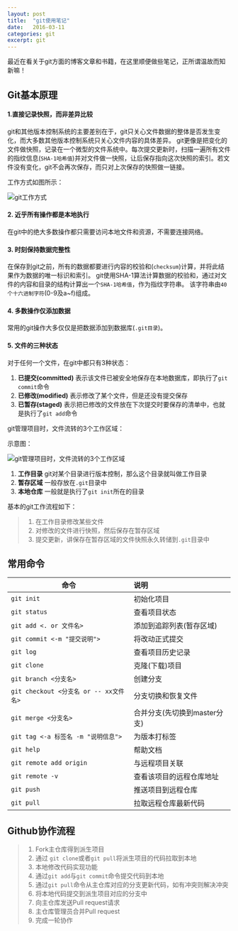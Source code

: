 ```yaml
---
layout: post
title:  "git使用笔记"
date:   2016-03-11
categories: git
excerpt: git
---
```



最近在看关于git方面的博客文章和书籍，在这里顺便做些笔记，正所谓温故而知新嘛！

## **Git基本原理**


#### **1.直接记录快照，而非差异比较**

git和其他版本控制系统的主要差别在于，git只关心文件数据的整体是否发生变化，而大多数其他版本控制系统只关心文件内容的具体差异。
git更像是把变化的文件做快照，记录在一个微型的文件系统中。每次提交更新时，扫描一遍所有文件的指纹信息(`SHA-1哈希值`)并对文件做一快照，让后保存指向这次快照的索引。若文件没有变化，git不会再次保存，而只对上次保存的快照做一链接。

工作方式如图所示：

![git工作方式](https://git-scm.com/figures/18333fig0105-tn.png)


#### **2. 近乎所有操作都是本地执行**

在git中的绝大多数操作都只需要访问本地文件和资源，不需要连接网络。

#### **3. 时刻保持数据完整性**

在保存到git之前，所有的数据都要进行内容的校验和(`checksum`)计算，并将此结果作为数据的唯一标识和索引。
git使用SHA-1算法计算数据的校验和，通过对文件的内容和目录的结构计算出一个`SHA-1哈希值`，作为指纹字符串。
该字符串由`40个十六进制字符`(0-9及a~f)组成。

#### **4. 多数操作仅添加数据**

常用的git操作大多仅仅是把数据添加到数据库(`.git目录`)。

#### **5. 文件的三种状态**

对于任何一个文件，在git中都只有3种状态：

1. **已提交(committed)** 表示该文件已被安全地保存在本地数据库，即执行了`git commit`命令
2. **已修改(modified)** 表示修改了某个文件，但是还没有提交保存
3. **已暂存(staged)** 表示把已修改的文件放在下次提交时要保存的清单中，也就是执行了`git add`命令

git管理项目时，文件流转的3个工作区域：

示意图：

![git管理项目时，文件流转的3个工作区域](http://git-scm.com/figures/18333fig0106-tn.png)

1. **工作目录** git对某个目录进行版本控制，那么这个目录就叫做工作目录
2. **暂存区域** 一般存放在`.git`目录中
3. **本地仓库** 一般就是执行了`git init`所在的目录

基本的git工作流程如下：

> 1. 在工作目录修改某些文件
> 2. 对修改的文件进行快照，然后保存在暂存区域
> 3. 提交更新，讲保存在暂存区域的文件快照永久转储到`.git`目录中

## **常用命令**

| 命令        | 说明           |
| ------------- |:-------------|
| `git init`      | 初始化项目 |
| `git status`      | 查看项目状态      |
| `git add <. or 文件名>` | 添加到追踪列表(暂存区域)      |
| `git commit <-m "提交说明">` | 将改动正式提交      |
| `git log` | 查看项目历史记录      |
| `git clone` | 克隆(下载)项目      |
| `git branch <分支名>` | 创建分支    |
|` git checkout <分支名 or -- xx文件名> `| 分支切换和恢复文件      |
| `git merge <分支名>` | 合并分支(先切换到master分支)      |
| `git tag <-a 标签名 -m "说明信息">` | 为版本打标签      |
| `git help` | 帮助文档      |
| `git remote add origin` | 与远程项目关联      |
| `git remote -v` | 查看该项目的远程仓库地址      |
| `git push` | 推送项目到远程仓库      |
| `git pull` | 拉取远程仓库最新代码      |

## **Github协作流程**

> 1. Fork主仓库得到派生项目
> 2. 通过 `git clone`或者`git pull`将派生项目的代码拉取到本地
> 3. 本地修改代码实现功能
> 4. 通过`git add`与`git commit`命令提交代码到本地
> 5. 通过`git pull`命令从主仓库对应的分支更新代码，如有冲突则解决冲突
> 6. 将本地代码提交到派生项目对应的分支中
> 7. 向主仓库发送Pull request请求
> 8. 主仓库管理员合并Pull request
> 9. 完成一轮协作







